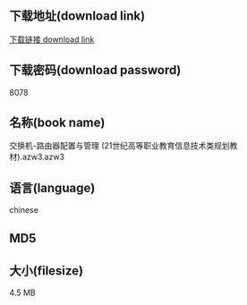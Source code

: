 ## 下载地址(download link)
[下载链接 download link](https://voluble-croquembouche-d321dc.netlify.app/?s=%E4%BA%A4%E6%8D%A2%E6%9C%BA-%E8%B7%AF%E7%94%B1%E5%99%A8%E9%85%8D%E7%BD%AE%E4%B8%8E%E7%AE%A1%E7%90%86+%2821%E4%B8%96%E7%BA%AA%E9%AB%98%E7%AD%89%E8%81%8C%E4%B8%9A%E6%95%99%E8%82%B2%E4%BF%A1%E6%81%AF%E6%8A%80%E6%9C%AF%E7%B1%BB%E8%A7%84%E5%88%92%E6%95%99%E6%9D%90%29.azw3)

## 下载密码(download password)
8078

## 名称(book name)
交换机-路由器配置与管理 (21世纪高等职业教育信息技术类规划教材).azw3.azw3

## 语言(language)
chinese

## MD5


## 大小(filesize)
4.5 MB
